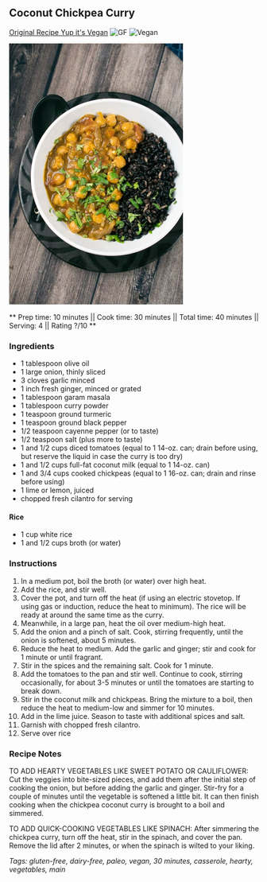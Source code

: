 ## Coconut Chickpea Curry

[Original Recipe Yup it's Vegan](https://yupitsvegan.com/easy-coconut-chickpea-curry/)
![GF](https://img.shields.io/badge/-Gluten--free-yellow.svg)
![Vegan](https://img.shields.io/badge/-Vegan-brightgreen.svg)

![Picture](../img/coconut_chickpea_curry.jpg)

** Prep time: 10 minutes || Cook time: 30 minutes || Total time: 40 minutes || Serving: 4 || Rating ?/10 **

### Ingredients

- 1 tablespoon olive oil
- 1 large onion, thinly sliced
- 3 cloves garlic minced
- 1 inch fresh ginger, minced or grated
- 1 tablespoon garam masala
- 1 tablespoon curry powder
- 1 teaspoon ground turmeric
- 1 teaspoon ground black pepper
- 1/2 teaspoon cayenne pepper (or to taste)
- 1/2 teaspoon salt (plus more to taste)
- 1 and 1/2 cups diced tomatoes (equal to 1 14-oz. can; drain before using, but reserve the liquid in case the curry is too dry)
- 1 and 1/2 cups full-fat coconut milk (equal to 1 14-oz. can)
- 1 and 3/4 cups cooked chickpeas (equal to 1 16-oz. can; drain and rinse before using)
- 1 lime or lemon, juiced
- chopped fresh cilantro for serving

#### Rice

- 1 cup white rice
- 1 and 1/2 cups broth (or water)

### Instructions

1. In a medium pot, boil the broth (or water) over high heat.
1. Add the rice, and stir well.
1. Cover the pot, and turn off the heat (if using an electric stovetop. If using gas or induction, reduce the heat to minimum). The rice will be ready at around the same time as the curry.
1. Meanwhile, in a large pan, heat the oil over medium-high heat. 
1. Add the onion and a pinch of salt. Cook, stirring frequently, until the onion is softened, about 5 minutes.
1. Reduce the heat to medium. Add the garlic and ginger; stir and cook for 1 minute or until fragrant. 
1. Stir in the spices and the remaining salt. Cook for 1 minute.
1. Add the tomatoes to the pan and stir well. Continue to cook, stirring occasionally, for about 3-5 minutes or until the tomatoes are starting to break down. 
1. Stir in the coconut milk and chickpeas. Bring the mixture to a boil, then reduce the heat to medium-low and simmer for 10 minutes.
1. Add in the lime juice. Season to taste with additional spices and salt.
1. Garnish with chopped fresh cilantro.
1. Serve over rice

### Recipe Notes
TO ADD HEARTY VEGETABLES LIKE SWEET POTATO OR CAULIFLOWER: Cut the veggies into bite-sized pieces, and add them after the initial step of cooking the onion, but before adding the garlic and ginger. Stir-fry for a couple of minutes until the vegetable is softened a little bit. It can then finish cooking when the chickpea coconut curry is brought to a boil and simmered.

TO ADD QUICK-COOKING VEGETABLES LIKE SPINACH: After simmering the chickpea curry, turn off the heat, stir in the spinach, and cover the pan. Remove the lid after 2 minutes, or when the spinach is wilted to your liking.

_Tags: gluten-free, dairy-free, paleo, vegan, 30 minutes, casserole, hearty, vegetables, main_
